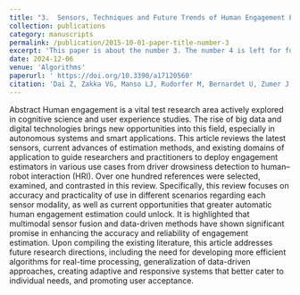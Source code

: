 ```yaml
---
title: "3.	Sensors, Techniques and Future Trends of Human Engagement Enabled Applications: A Review."
collection: publications
category: manuscripts
permalink: /publication/2015-10-01-paper-title-number-3
excerpt: 'This paper is about the number 3. The number 4 is left for future work.'
date: 2024-12-06
venue: 'Algorithms'
paperurl: ' https://doi.org/10.3390/a17120560'
citation: 'Dai Z, Zakka VG, Manso LJ, Rudorfer M, Bernardet U, Zumer J, Kavakli-Thorne M. Sensors, Techniques, and Future Trends of Human-Engagement-Enabled Applications: A Review. Algorithms. 2024; 17(12):560. https://doi.org/10.3390/a17120560'
---
```


Abstract
Human engagement is a vital test research area actively explored in cognitive science and user experience studies. The rise of big data and digital technologies brings new opportunities into this field, especially in autonomous systems and smart applications. This article reviews the latest sensors, current advances of estimation methods, and existing domains of application to guide researchers and practitioners to deploy engagement estimators in various use cases from driver drowsiness detection to human–robot interaction (HRI). Over one hundred references were selected, examined, and contrasted in this review. Specifically, this review focuses on accuracy and practicality of use in different scenarios regarding each sensor modality, as well as current opportunities that greater automatic human engagement estimation could unlock. It is highlighted that multimodal sensor fusion and data-driven methods have shown significant promise in enhancing the accuracy and reliability of engagement estimation. Upon compiling the existing literature, this article addresses future research directions, including the need for developing more efficient algorithms for real-time processing, generalization of data-driven approaches, creating adaptive and responsive systems that better cater to individual needs, and promoting user acceptance.
